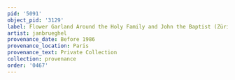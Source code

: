 ```yaml
---
pid: '5091'
object_pid: '3129'
label: Flower Garland Around the Holy Family and John the Baptist (Zürich)
artist: janbrueghel
provenance_date: Before 1986
provenance_location: Paris
provenance_text: Private Collection
collection: provenance
order: '0467'
---
```

